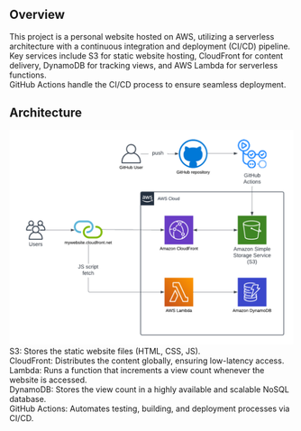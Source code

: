 ## Overview

  This project is a personal website hosted on AWS, utilizing a serverless architecture with a continuous integration and deployment (CI/CD) pipeline.  
  Key services include S3 for static website hosting, CloudFront for content delivery, DynamoDB for tracking views, and AWS Lambda for serverless functions.  
  GitHub Actions handle the CI/CD process to ensure seamless deployment.  

## Architecture  
![Architecture](/architecture.png)
  S3: Stores the static website files (HTML, CSS, JS).  
  CloudFront: Distributes the content globally, ensuring low-latency access.  
  Lambda: Runs a function that increments a view count whenever the website is accessed.  
  DynamoDB: Stores the view count in a highly available and scalable NoSQL database.  
  GitHub Actions: Automates testing, building, and deployment processes via CI/CD.  
